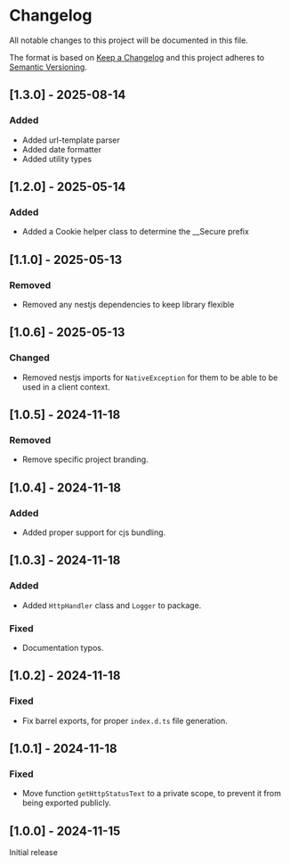 
# Changelog
All notable changes to this project will be documented in this file.

The format is based on [Keep a Changelog](http://keepachangelog.com/)
and this project adheres to [Semantic Versioning](http://semver.org/).

## [1.3.0] - 2025-08-14

### Added

- Added url-template parser
- Added date formatter
- Added utility types

## [1.2.0] - 2025-05-14

### Added

- Added a Cookie helper class to determine the __Secure prefix

## [1.1.0] - 2025-05-13

### Removed

- Removed any nestjs dependencies to keep library flexible 

## [1.0.6] - 2025-05-13

### Changed

- Removed nestjs imports for `NativeException` for them to be able to be used in a client context.

## [1.0.5] - 2024-11-18

### Removed

- Remove specific project branding.

## [1.0.4] - 2024-11-18

### Added

- Added proper support for cjs bundling.

## [1.0.3] - 2024-11-18

### Added

- Added `HttpHandler` class and `Logger` to package.

### Fixed

- Documentation typos.

## [1.0.2] - 2024-11-18

### Fixed

- Fix barrel exports, for proper `index.d.ts` file generation.


## [1.0.1] - 2024-11-18

### Fixed

- Move function `getHttpStatusText` to a private scope, to prevent it from being exported publicly.

## [1.0.0] - 2024-11-15

Initial release
